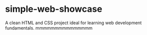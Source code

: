 # simple-web-showcase
A clean HTML and CSS project ideal for learning web development fundamentals.
 mmmmmmmmmmmmmmm
